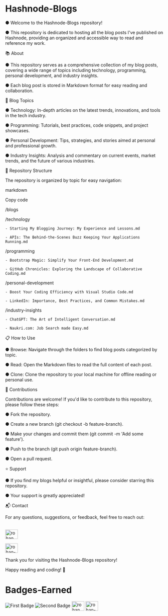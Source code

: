 # Hashnode-Blogs
● Welcome to the Hashnode-Blogs repository! 

● This repository is dedicated to hosting all the blog posts I've published on Hashnode, providing an organized and accessible way to read and reference my work.

📚 About

● This repository serves as a comprehensive collection of my blog posts, covering a wide range of topics including technology, programming, personal development, and industry insights. 

● Each blog post is stored in Markdown format for easy reading and collaboration.

📝 Blog Topics

● Technology: In-depth articles on the latest trends, innovations, and tools in the tech industry.

● Programming: Tutorials, best practices, code snippets, and project showcases.

● Personal Development: Tips, strategies, and stories aimed at personal and professional growth.

● Industry Insights: Analysis and commentary on current events, market trends, and the future of various industries.

📂 Repository Structure

The repository is organized by topic for easy navigation:

markdown

Copy code

/blogs

  /technology
  
    - Starting My Blogging Journey: My Experience and Lessons.md
    
    - APIs: The Behind-the-Scenes Buzz Keeping Your Applications Running.md

  /programming
  
    - Bootstrap Magic: Simplify Your Front-End Development.md
    
    - GitHub Chronicles: Exploring the Landscape of Collaborative Coding.md
    
  /personal-development
  
    - Boost Your Coding Efficiency with Visual Studio Code.md
    
    - LinkedIn: Importance, Best Practices, and Common Mistakes.md
    
  /industry-insights
  
    - ChatGPT: The Art of Intelligent Conversation.md
    
    - Naukri.com: Job Search made Easy.md
    
📋 How to Use

● Browse: Navigate through the folders to find blog posts categorized by topic.

● Read: Open the Markdown files to read the full content of each post.

● Clone: Clone the repository to your local machine for offline reading or personal use.


🤝 Contributions

Contributions are welcome! If you'd like to contribute to this repository, please follow these steps:

● Fork the repository.

● Create a new branch (git checkout -b feature-branch).

● Make your changes and commit them (git commit -m 'Add some feature').

● Push to the branch (git push origin feature-branch).

● Open a pull request.

⭐️ Support

● If you find my blogs helpful or insightful, please consider starring this repository. 

● Your support is greatly appreciated!


📬 Contact

For any questions, suggestions, or feedback, feel free to reach out: <br>

<br><a href="https://twitter.com/rohan_sh0808" target="blank"><img align="center" src="https://raw.githubusercontent.com/rahuldkjain/github-profile-readme-generator/master/src/images/icons/Social/twitter.svg" alt="rohan_sh0808" height="30" width="40" /></a>

<a href="https://linkedin.com/in/rohan-shrivastava-887a15251" target="blank"><img align="center" src="https://raw.githubusercontent.com/rahuldkjain/github-profile-readme-generator/master/src/images/icons/Social/linked-in-alt.svg" alt="rohan-shrivastava-887a15251" height="30" width="40" /></a>


Thank you for visiting the Hashnode-Blogs repository!

Happy reading and coding! 🚀

# Badges-Earned
![First Badge](https://github.com/RohanShrivastava08/Hashnode-Blogs/assets/94133270/248a5960-aa43-4bb1-b222-c4f9f49d6e08)
![Second Badge](https://github.com/RohanShrivastava08/Hashnode-Blogs/assets/94133270/df6f25a6-705b-4d33-8485-33091925c2c8)
<a href="https://twitter.com/rohan_sh0808" target="blank"><img align="center" src="https://raw.githubusercontent.com/rahuldkjain/github-profile-readme-generator/master/src/images/icons/Social/twitter.svg" alt="rohan_sh0808" height="30" width="40" /></a>
<a href="https://linkedin.com/in/rohan-shrivastava-887a15251" target="blank"><img align="center" src="https://raw.githubusercontent.com/rahuldkjain/github-profile-readme-generator/master/src/images/icons/Social/linked-in-alt.svg" alt="rohan-shrivastava-887a15251" height="30" width="40" /></a>

